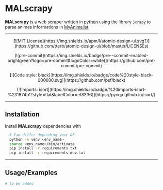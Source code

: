 # MALscrapy

**MALscrapy** is a web scraper written in [python](https://www.python.org/) using the library `Scrapy` to parse animes informations in [MyAnimelist](https://myanimelist.net/).

---------

<p align="center">[![MIT License](https://img.shields.io/apm/l/atomic-design-ui.svg?)](https://github.com/tterb/atomic-design-ui/blob/master/LICENSEs)</p>
<p align="center">[![pre-commit](https://img.shields.io/badge/pre--commit-enabled-brightgreen?logo=pre-commit&logoColor=white)](https://github.com/pre-commit/pre-commit)</p>
<p align="center">[![Code style: black](https://img.shields.io/badge/code%20style-black-000000.svg)](https://github.com/psf/black)</p>
<p align="center">[![Imports: isort](https://img.shields.io/badge/%20imports-isort-%231674b1?style=flat&labelColor=ef8336)](https://pycqa.github.io/isort/)</p>

---------

## Installation

Install **MALscrapy** dependencies with

```bash
  # Can differ depending your OS
  python -n venv <env_name>
  source <env_name>/bin/activate
  pip install -r requirements.txt
  pip install -r requirements-dev.txt
```

---------

## Usage/Examples

```python
# to be added
```
